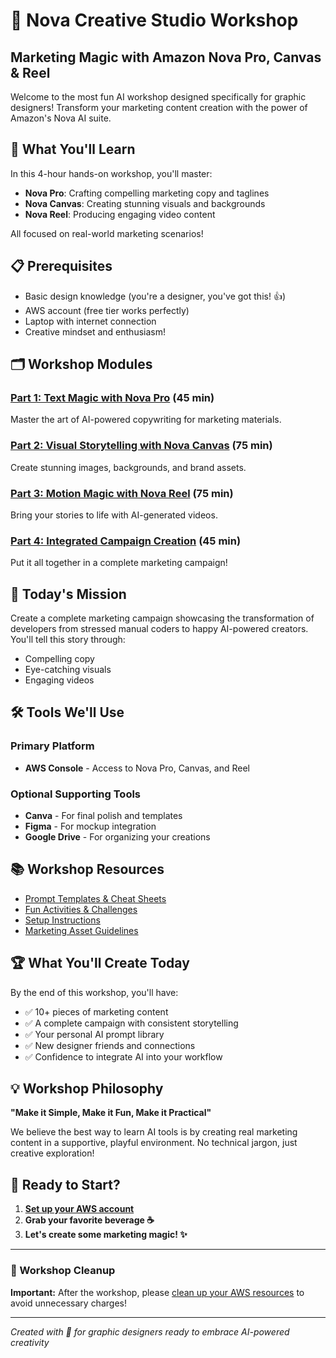 # 🎨 Nova Creative Studio Workshop
## Marketing Magic with Amazon Nova Pro, Canvas & Reel

Welcome to the most fun AI workshop designed specifically for graphic designers! Transform your marketing content creation with the power of Amazon's Nova AI suite.

## 🚀 What You'll Learn

In this 4-hour hands-on workshop, you'll master:
- **Nova Pro**: Crafting compelling marketing copy and taglines
- **Nova Canvas**: Creating stunning visuals and backgrounds
- **Nova Reel**: Producing engaging video content

All focused on real-world marketing scenarios!

## 📋 Prerequisites

- Basic design knowledge (you're a designer, you've got this! 👍)
- AWS account (free tier works perfectly)
- Laptop with internet connection
- Creative mindset and enthusiasm!

## 🗂️ Workshop Modules

### [Part 1: Text Magic with Nova Pro](./part1-text-magic.md) (45 min)
Master the art of AI-powered copywriting for marketing materials.

### [Part 2: Visual Storytelling with Nova Canvas](./part2-visual-storytelling.md) (75 min)
Create stunning images, backgrounds, and brand assets.

### [Part 3: Motion Magic with Nova Reel](./part3-motion-magic.md) (75 min)
Bring your stories to life with AI-generated videos.

### [Part 4: Integrated Campaign Creation](./part4-campaign-creation.md) (45 min)
Put it all together in a complete marketing campaign!

## 🎯 Today's Mission

Create a complete marketing campaign showcasing the transformation of developers from stressed manual coders to happy AI-powered creators. You'll tell this story through:
- Compelling copy
- Eye-catching visuals
- Engaging videos

## 🛠️ Tools We'll Use

### Primary Platform
- **AWS Console** - Access to Nova Pro, Canvas, and Reel

### Optional Supporting Tools
- **Canva** - For final polish and templates
- **Figma** - For mockup integration
- **Google Drive** - For organizing your creations

## 📚 Workshop Resources

- [Prompt Templates & Cheat Sheets](./resources/prompt-templates.md)
- [Fun Activities & Challenges](./resources/fun-activities.md)
- [Setup Instructions](./resources/setup-guide.md)
- [Marketing Asset Guidelines](./resources/marketing-guidelines.md)

## 🏆 What You'll Create Today

By the end of this workshop, you'll have:
- ✅ 10+ pieces of marketing content
- ✅ A complete campaign with consistent storytelling
- ✅ Your personal AI prompt library
- ✅ New designer friends and connections
- ✅ Confidence to integrate AI into your workflow

## 💡 Workshop Philosophy

**"Make it Simple, Make it Fun, Make it Practical"**

We believe the best way to learn AI tools is by creating real marketing content in a supportive, playful environment. No technical jargon, just creative exploration!

## 🎉 Ready to Start?

1. **[Set up your AWS account](./resources/setup-guide.md)**
2. **Grab your favorite beverage ☕**
3. **Let's create some marketing magic! ✨**

---

### 🧹 Workshop Cleanup

**Important:** After the workshop, please [clean up your AWS resources](./workshop-cleanup.md) to avoid unnecessary charges!

---

*Created with 💜 for graphic designers ready to embrace AI-powered creativity*